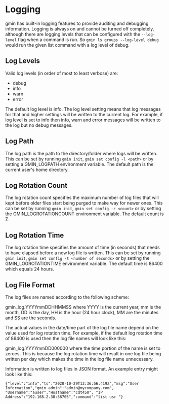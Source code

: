 # Logging

gmin has built-in logging features to provide auditing and debugging information. Logging is always on and cannot be turned off completely, although there are logging levels that can be configured with the `--log-level` flag when a command is run. So `gmin ls groups --log-level debug` would run the given list command with a log level of debug.

## Log Levels

Valid log levels (in order of most to least verbose) are:

* debug
* info
* warn
* error

The default log level is info. The log level setting means that log messages for that and higher settings will be written to the current log. For example, if log level is set to info then info, warn and error messages will be written to the log but no debug messages.

## Log Path

The log path is the path to the directory/folder where logs will be written. This can be set by running `gmin init`, `gmin set config -l <path>` or by setting a GMIN_LOGPATH environment variable. The default path is the current user's home directory.

## Log Rotation Count

The log rotation count specifies the maximum number of log files that will kept before older files start being purged to make way for newer ones. This can be set by running `gmin init`, `gmin set config -r <count>` or by setting the GMIN_LOGROTATIONCOUNT environment variable. The default count is 7.

## Log Rotation Time

The log rotation time specifies the amount of time (in seconds) that needs to have elapsed before a new log file is written. This can be set by running `gmin init`, `gmin set config -t <number of seconds>` or by setting the GMIN_LOGROTATIONTIME environment variable. The default time is 86400 which equals 24 hours.

## Log File Format

The log files are named according to the following scheme:

gmin_log.YYYYmmDDHHMMSS where YYYY is the current year, mm is the month, DD is the day, HH is the hour (24 hour clock), MM are the minutes and SS are the seconds.

The actual values in the date/time part of the log file name depend on the value used for log rotation time. For example, if the default log rotation time of 86400 is used then the log file names will look like this:

gmin_log.YYYYmmDD000000 where the time portion of the name is set to zeroes. This is because the log rotation time will result in one log file being written per day which makes the time in the log file name unnecessary.

Information is written to log files in JSON format. An example entry might look like this:

`{"level":"info","ts":"2020-10-29T13:36:56.419Z","msg":"User Information","gmin admin":"admin@mycompany.com",`
`"Username":"auser","Hostname":"cdt450", "IP Address":"192.168.2.38:58705","command":"list usr "}`